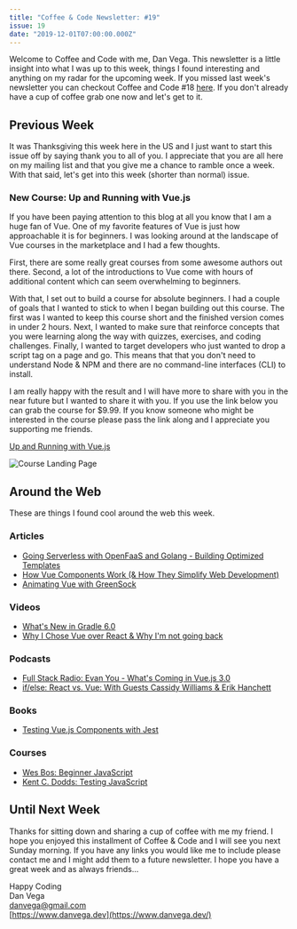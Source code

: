 ```yaml
---
title: "Coffee & Code Newsletter: #19"
issue: 19
date: "2019-12-01T07:00:00.000Z"
---
```


Welcome to Coffee and Code with me, Dan Vega. This newsletter is a little insight into what I was up to this week, things I found interesting and anything on my radar for the upcoming week. If you missed last week's newsletter you can checkout Coffee and Code #18 [here](https://www.danvega.dev/newsletter/coffee-and-code/18). If you don't already have a cup of coffee grab one now and let's get to it.

## Previous Week

It was Thanksgiving this week here in the US and I just want to start this issue off by saying thank you to all of you. I appreciate that you are all here on my mailing list and that you give me a chance to ramble once a week. With that said, let's get into this week (shorter than normal) issue.

### New Course: Up and Running with Vue.js

If you have been paying attention to this blog at all you know that I am a huge fan of Vue. One of my favorite features of Vue is just how approachable it is for beginners. I was looking around at the landscape of Vue courses in the marketplace and I had a few thoughts.

First, there are some really great courses from some awesome authors out there. Second, a lot of the introductions to Vue come with hours of additional content which can seem overwhelming to beginners.

With that, I set out to build a course for absolute beginners. I had a couple of goals that I wanted to stick to when I began building out this course. The first was I wanted to keep this course short and the finished version comes in under 2 hours. Next, I wanted to make sure that reinforce concepts that you were learning along the way with quizzes, exercises, and coding challenges. Finally, I wanted to target developers who just wanted to drop a script tag on a page and go. This means that that you don't need to understand Node & NPM and there are no command-line interfaces (CLI) to install.

I am really happy with the result and I will have more to share with you in the near future but I wanted to share it with you. If you use the link below you can grab the course for \$9.99. If you know someone who might be interested in the course please pass the link along and I appreciate you supporting me friends.

[Up and Running with Vue.js](https://www.udemy.com/course/vue-intro/?couponCode=E8832D7EDBEE693C295E)

![Course Landing Page](./course-landing-page.png)

## Around the Web

These are things I found cool around the web this week.

### Articles

- [Going Serverless with OpenFaaS and Golang - Building Optimized Templates](https://dev.to/martinheinz/going-serverless-with-openfaas-and-golang-building-optimized-templates-29ic)
- [How Vue Components Work (& How They Simplify Web Development)](https://snipcart.com/blog/vue-component-example-tutorial)
- [Animating Vue with GreenSock](https://blog.logrocket.com/animating-vue-with-greensock/)

### Videos

- [What's New in Gradle 6.0](https://www.youtube.com/watch?v=nHXy2due_fA)
- [Why I Chose Vue over React & Why I'm not going back](https://www.youtube.com/watch?v=apR_jIM0rb4)

### Podcasts

- [Full Stack Radio: Evan You - What's Coming in Vue.js 3.0](http://www.fullstackradio.com/129)
- [if/else: React vs. Vue: With Guests Cassidy Williams & Erik Hanchett](https://www.ifelsepodcast.com/episodes/react-vs-vue-with-guests-cassidy-williams-erik-hanchett)

### Books

- [Testing Vue.js Components with Jest](https://www.packtpub.com/programming/testing-vue-js-components-with-jest)

### Courses

- [Wes Bos: Beginner JavaScript](https://beginnerjavascript.com/)
- [Kent C. Dodds: Testing JavaScript](https://testingjavascript.com/)

## Until Next Week

Thanks for sitting down and sharing a cup of coffee with me my friend. I hope you enjoyed this installment of Coffee & Code and I will see you next Sunday morning. If you have any links you would like me to include please contact me and I might add them to a future newsletter. I hope you have a great week and as always friends...

Happy Coding<br/>
Dan Vega<br/>
danvega@gmail.com<br/>
[https://www.danvega.dev](https://www.danvega.dev/)
